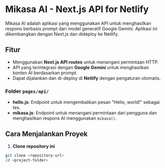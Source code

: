 # Mikasa AI - Next.js API for Netlify

Mikasa AI adalah aplikasi yang menggunakan API untuk menghasilkan respons berbasis prompt dari model generatif Google Gemini. Aplikasi ini dikembangkan dengan Next.js dan dideploy ke Netlify.

## Fitur

- Menggunakan **Next.js API routes** untuk menangani permintaan HTTP.
- API yang terintegrasi dengan **Google Gemini** untuk menghasilkan konten AI berdasarkan prompt.
- Dapat dijalankan dan di-deploy di **Netlify** dengan pengaturan otomatis.


### Folder `pages/api/`
- **hello.js**: Endpoint untuk mengembalikan pesan "Hello, world!" sebagai tes.
- **mikasa.js**: Endpoint untuk menangani permintaan dari pengguna dan menghasilkan respons AI menggunakan `mikasa()`.

## Cara Menjalankan Proyek

1. **Clone repository ini**

```bash
git clone <repository-url>
cd <project-folder>
